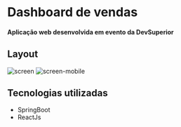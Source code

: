 # Dashboard de vendas
#### Aplicação web desenvolvida em evento da DevSuperior
## Layout
![screen](https://user-images.githubusercontent.com/50171354/132367561-bcf933bd-9365-4e3e-8311-0c49f4cf4cd6.png)
![screen-mobile](https://user-images.githubusercontent.com/50171354/132367587-2946b0bd-96e9-40c2-9cbe-0a3ee2cf21ec.png)

## Tecnologias utilizadas
- SpringBoot
- ReactJs
